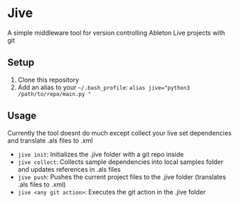 # Jive

A simple middleware tool for version controlling Ableton Live projects with git

## Setup

1. Clone this repository
2. Add an alias to your `~/.bash_profile`: `alias jive="python3 /path/to/repo/main.py "`

## Usage

Currently the tool doesnt do much except collect your live set dependencies and translate .als files to .xml

- `jive init`: Initializes the .jive folder with a git repo inside
- `jive collect`: Collects sample dependencies into local samples folder and updates references in .als files
- `jive push`: Pushes the current project files to the .jive folder (translates .als files to .xml)
- `jive <any git action>`: Executes the git action in the .jive folder
